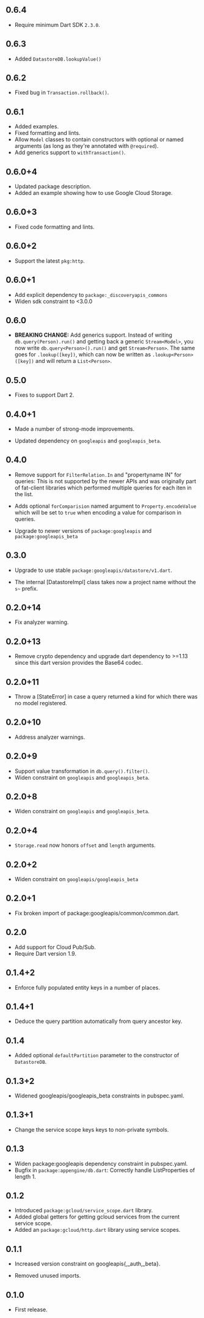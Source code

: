 ## 0.6.4

* Require minimum Dart SDK `2.3.0`.

## 0.6.3

 * Added `DatastoreDB.lookupValue()`

## 0.6.2

 * Fixed bug in `Transaction.rollback()`.

## 0.6.1

 * Added examples.
 * Fixed formatting and lints.
 * Allow `Model` classes to contain constructors with optional or named
   arguments (as long as they're annotated with `@required`).
 * Add generics support to `withTransaction()`.

## 0.6.0+4

 * Updated package description.
 * Added an example showing how to use Google Cloud Storage.

## 0.6.0+3

 * Fixed code formatting and lints.

## 0.6.0+2

* Support the latest `pkg:http`.

## 0.6.0+1

* Add explicit dependency to `package:_discoveryapis_commons`
* Widen sdk constraint to <3.0.0

## 0.6.0

* **BREAKING CHANGE:** Add generics support. Instead of writing
  `db.query(Person).run()` and getting back a generic `Stream<Model>`, you now
  write `db.query<Person>().run()` and get `Stream<Person>`.
  The same goes for `.lookup([key])`, which can now be written as
  `.lookup<Person>([key])` and will return a `List<Person>`.

## 0.5.0

* Fixes to support Dart 2.

## 0.4.0+1

* Made a number of strong-mode improvements.

* Updated dependency on `googleapis` and `googleapis_beta`.

## 0.4.0

* Remove support for `FilterRelation.In` and "propertyname IN" for queries:
  This is not supported by the newer APIs and was originally part of fat-client
  libraries which performed multiple queries for each iten in the list.

* Adds optional `forComparision` named argument to `Property.encodeValue` which
  will be set to `true` when encoding a value for comparison in queries.

* Upgrade to newer versions of `package:googleapis` and `package:googleapis_beta`

## 0.3.0

* Upgrade to use stable `package:googleapis/datastore/v1.dart`.

* The internal [DatastoreImpl] class takes now a project name without the `s~`
  prefix.

## 0.2.0+14

* Fix analyzer warning.

## 0.2.0+13

* Remove crypto dependency and upgrade dart dependency to >=1.13 since
  this dart version provides the Base64 codec.

## 0.2.0+11

* Throw a [StateError] in case a query returned a kind for which there was no
  model registered.

## 0.2.0+10

* Address analyzer warnings.

## 0.2.0+9

* Support value transformation in `db.query().filter()`.
* Widen constraint on `googleapis` and `googleapis_beta`.

## 0.2.0+8

* Widen constraint on `googleapis` and `googleapis_beta`.

## 0.2.0+4

* `Storage.read` now honors `offset` and `length` arguments.

## 0.2.0+2

* Widen constraint on `googleapis/googleapis_beta`

## 0.2.0+1

* Fix broken import of package:googleapis/common/common.dart.

## 0.2.0

* Add support for Cloud Pub/Sub.
* Require Dart version 1.9.

## 0.1.4+2

* Enforce fully populated entity keys in a number of places.

## 0.1.4+1

* Deduce the query partition automatically from query ancestor key.

## 0.1.4

* Added optional `defaultPartition` parameter to the constructor of
  `DatastoreDB`.

## 0.1.3+2

* Widened googleapis/googleapis_beta constraints in pubspec.yaml.

## 0.1.3+1

* Change the service scope keys keys to non-private symbols.

## 0.1.3

* Widen package:googleapis dependency constraint in pubspec.yaml.
* Bugfix in `package:appengine/db.dart`: Correctly handle ListProperties
of length 1.

## 0.1.2

* Introduced `package:gcloud/service_scope.dart` library.
* Added global getters for getting gcloud services from the current service
scope.
* Added an `package:gcloud/http.dart` library using service scopes.

## 0.1.1

* Increased version constraint on googleapis{,_auth,_beta}.

* Removed unused imports.

## 0.1.0

* First release.
